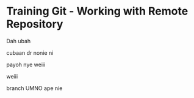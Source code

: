 # Training Git - Working with Remote Repository

Dah ubah

cubaan dr nonie ni

payoh nye weiii

weiii

branch UMNO
ape nie
